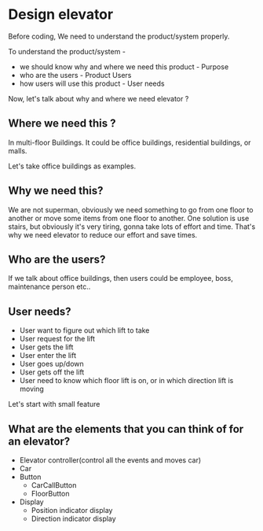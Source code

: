# Design elevator

Before coding, We need to understand the product/system properly.

To understand the product/system -
- we should know why and where we need this product - Purpose
- who are the users - Product Users
- how users will use this product - User needs

Now, let's talk about why and where we need elevator ?

## Where we need this ?

In multi-floor Buildings. It could be office buildings, residential buildings,
or malls.

Let's take office buildings as examples.

## Why we need this?
We are not superman, obviously we need something to go from one floor to
another or move some items from one floor to another.
One solution is use stairs, but obviously it's very tiring,
gonna take lots of effort and time.
That's why we need elevator to reduce our effort and save times.

## Who are the users?

If we talk about office buildings, then users could be employee, boss,
maintenance person etc..

## User needs?

- User want to figure out which lift to take
- User request for the lift
- User gets the lift
- User enter the lift
- User goes up/down
- User gets off the lift
- User need to know which floor lift is on, or in which direction lift is moving


Let's start with small feature


## What are the elements that you can think of for an elevator?

- Elevator controller(control all the events and moves car)
- Car
- Button
  - CarCallButton
  - FloorButton
- Display
  - Position indicator display
  - Direction indicator display
